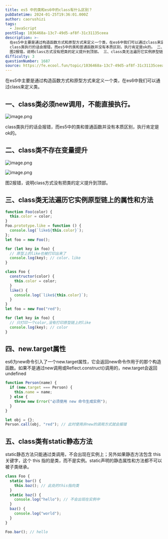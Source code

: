 ```yaml
---
title: es5 中的类和es6中的class有什么区别？
pubDatetime: 2024-01-25T19:36:01.000Z
author: caorushizi
tags:
  - JavaScript
postSlug: 1036468a-13c7-49d5-af8f-31c31135ceea
description: >-
  在es5中主要是通过构造函数方式和原型方式来定义一个类，在es6中我们可以通过class来定义类。 一、class类必须new调用，不能直接执行。
  class类执行的话会报错，而es5中的类和普通函数并没有本质区别，执行肯定是ok的。 二、class类不存在变量提升
  图2报错，说明class方式没有把类的定义提升到顶部。 三、class类无法遍历它实例原型链上的属性和方法 function Foo
difficulty: 3
questionNumber: 1687
source: https://fe.ecool.fun/topic/1036468a-13c7-49d5-af8f-31c31135ceea
---
```


在es5中主要是通过构造函数方式和原型方式来定义一个类，在es6中我们可以通过class来定义类。

## 一、class类必须new调用，不能直接执行。

![image.png](https://static.ecool.fun//article/c1841b40-fce7-466c-9316-38c057419c40.png)

class类执行的话会报错，而es5中的类和普通函数并没有本质区别，执行肯定是ok的。

## 二、class类不存在变量提升

![image.png](https://static.ecool.fun//article/5378c86b-1d14-41d6-8661-e6bd762cd17a.png)

![image.png](https://static.ecool.fun//article/43a43e47-2362-4f57-9b4c-0461033ed0a6.png)

图2报错，说明class方式没有把类的定义提升到顶部。

## 三、class类无法遍历它实例原型链上的属性和方法

```js
function Foo(color) {
  this.color = color;
}
Foo.prototype.like = function () {
  console.log(`like${this.color}`);
};
let foo = new Foo();

for (let key in foo) {
  // 原型上的like也被打印出来了
  console.log(key); // color、like
}
```

```js
class Foo {
  constructor(color) {
    this.color = color;
  }
  like() {
    console.log(`like${this.color}`);
  }
}
let foo = new Foo("red");

for (let key in foo) {
  // 只打印一个color,没有打印原型链上的like
  console.log(key); // color
}
```

## 四、new.target属性

es6为new命令引入了一个new.target属性，它会返回new命令作用于的那个构造函数。如果不是通过new调用或Reflect.construct()调用的，new.target会返回undefined

```js
function Person(name) {
  if (new.target === Person) {
    this.name = name;
  } else {
    throw new Error("必须使用 new 命令生成实例");
  }
}

let obj = {};
Person.call(obj, "red"); // 此时使用非new的调用方式就会报错
```

## 五、class类有static静态方法

static静态方法只能通过类调用，不会出现在实例上；另外如果静态方法包含 this 关键字，这个 this 指的是类，而不是实例。static声明的静态属性和方法都不可以被子类继承。

```js
class Foo {
  static bar() {
    this.baz(); // 此处的this指向类
  }
  static baz() {
    console.log("hello"); // 不会出现在实例中
  }
  baz() {
    console.log("world");
  }
}

Foo.bar(); // hello
```
